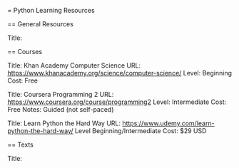 
= Python Learning Resources

== General Resources

Title: 

== Courses

Title: Khan Academy Computer Science
URL: https://www.khanacademy.org/science/computer-science/
Level: Beginning
Cost: Free

Title: Coursera Programming 2
URL: https://www.coursera.org/course/programming2
Level: Intermediate
Cost: Free
Notes: Guided (not self-paced)

Title: Learn Python the Hard Way
URL: https://www.udemy.com/learn-python-the-hard-way/
Level Beginning/Intermediate
Cost: $29 USD

== Texts

Title: 
